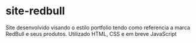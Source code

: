 # site-redbull
Site desenvolvido visando o estilo portfolio tendo como referencia a marca RedBull e seus produtos. Utilizado HTML, CSS e em breve JavaScript
